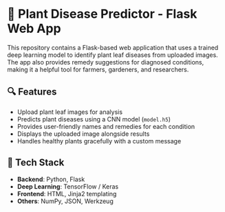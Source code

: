 # 🌿 Plant Disease Predictor - Flask Web App

This repository contains a Flask-based web application that uses a trained deep learning model to identify plant leaf diseases from uploaded images. The app also provides remedy suggestions for diagnosed conditions, making it a helpful tool for farmers, gardeners, and researchers.

## 🔍 Features

- Upload plant leaf images for analysis
- Predicts plant diseases using a CNN model (`model.h5`)
- Provides user-friendly names and remedies for each condition
- Displays the uploaded image alongside results
- Handles healthy plants gracefully with a custom message

## 🧠 Tech Stack

- **Backend**: Python, Flask
- **Deep Learning**: TensorFlow / Keras
- **Frontend**: HTML, Jinja2 templating
- **Others**: NumPy, JSON, Werkzeug

